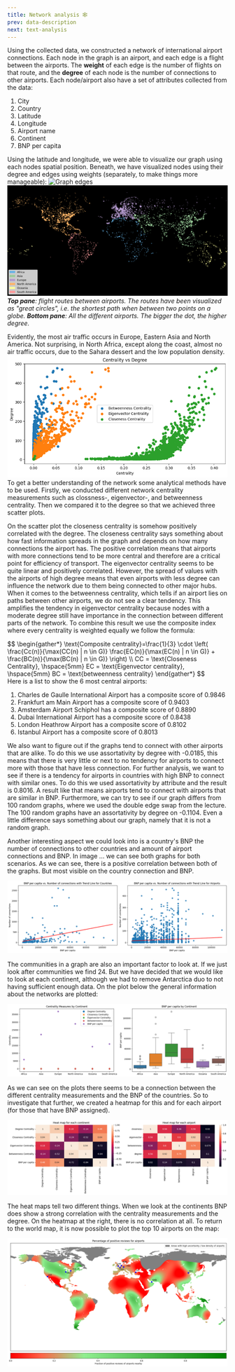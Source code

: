```yaml
---
title: Network analysis 🕸️
prev: data-description
next: text-analysis
---
```


Using the collected data, we constructed a network of international airport connections. Each node in the graph is an airport, and each edge is a flight between the airports. The **weight** of each edge is the number of flights on that route, and the **degree** of each node is the number of connections to other airports. Each node/airport also have a set of attributes collected from the data:
1. City
2. Country
3. Latitude
4. Longitude
5. Airport name
6. Continent
7. BNP per capita

Using the latitude and longitude, we were able to visualize our graph using each nodes spatial position. Beneath, we have visualized nodes using their degree and edges using weights (separately, to make things more manageable):
![Graph edges](https://raw.githubusercontent.com/kommodeskab/SocialProject/main/images/flightmap.png)
![Graph nodes](https://raw.githubusercontent.com/kommodeskab/SocialProject/main/images/flightmap_nodes.png)
***Top pane**: flight routes between airports. The routes have been visualized as "great circles", i.e. the shortest path when between two points on a globe. **Bottom pane**: All the different airports. The bigger the dot, the higher degree.*

Evidently, the most air traffic occurs in Europe, Eastern Asia and North America. Not surprising, in North Africa, except along the coast, almost no air traffic occurs, due to the Sahara dessert and the low population density.
![Centrality measures](https://raw.githubusercontent.com/kommodeskab/SocialProject/main/images/Centrality_measures.png)
To get a better understanding of the network some analytical methods have to be used. Firstly, we conducted different network centrality measurements such as clossness-, eigenvector-, and betweenness centrality. Then we compared it to the degree so that we achieved three scatter plots.

On the scatter plot the closeness centrality is somehow positively correlated with the degree. The closeness centrality says something about how fast information spreads in the graph and depends on how many connections the airport has. The positive correlation means that airports with more connections tend to be more central and therefore are a critical point for efficiency of transport.
The eigenvector centrality seems to be quite linear and positively correlated. However, the spread of values with the airports of high degree means that even airports with less degree can influence the network due to them being connected to other major hubs.
When it comes to the betweenness centrality, which tells if an airport lies on paths between other airports, we do not see a clear tendency. This amplifies the tendency in eigenvector centrality because nodes with a moderate degree still have importance in the connection between different parts of the network.
To combine this result we use the composite index where every centrality is weighted equally we follow the formula: 

<div>
$$
\begin{gather*}
\text{Composite centrality}=\frac{1}{3} \cdot \left( \frac{Cc(n)}{\max(CC(n) | n \in G)}  \frac{EC(n)}{\max(EC(n) | n \in G)} + \frac{BC(n)}{\max(BC(n) | n \in G)} \right) \\
CC = \text{Closeness Centrality}, \hspace{5mm} EC = \text{Eigenvector centrality}, \hspace{5mm} BC = \text{betweenness centrality}
\end{gather*}
$$
</div>
Here is a list to show the 6 most central airports:

1. Charles de Gaulle International Airport has a composite score of 0.9846
2. Frankfurt am Main Airport has a composite score of 0.9403
3. Amsterdam Airport Schiphol has a composite score of 0.8890
4. Dubai International Airport has a composite score of 0.8438
5. London Heathrow Airport has a composite score of 0.8102
6. Istanbul Airport has a composite score of 0.8013

We also want to figure out if the graphs tend to connect with other airports that are alike. To do this we use assortativity by degree with -0.0185, this means that there is very little or next to no tendency for airports to connect more with those that have less connection. For further analysis, we want to see if there is a tendency for airports in countries with high BNP to connect with similar ones. To do this we used assortativity by attribute and the result is 0.8016. A result like that means airports tend to connect with airports that are similar in BNP. Furthermore, we can try to see if our graph differs from 100 random graphs, where we used the double edge swap from the lecture. The 100 random graphs have an assortativity by degree on -0.1104. Even a little difference says something about our graph, namely that it is not a random graph.

Another interesting aspect we could look into is a country's BNP the number of connections to other countries and amount of airport connections and BNP. In image … we can see both graphs for both scenarios. As we can see, there is a positive correlation between both of the graphs. But most visible on the country connection and BNP.

![Tendency line](https://raw.githubusercontent.com/kommodeskab/SocialProject/main/images/Tendency_line.png)

The communities in a graph are also an important factor to look at. If we just look after communities we find 24. But we have decided that we would like to look at each continent, although we had to remove Antarctica duo to not having sufficient enough data. On the plot below the general information about the networks are plotted:

![Continent data](https://raw.githubusercontent.com/kommodeskab/SocialProject/main/images/Continent_data.png)

As we can see on the plots there seems to be a connection between the different centrality measurements and the BNP of the countries. So to investigate that further, we created a heatmap for this and for each airport (for those that have BNP assigned).

![Heat map](https://raw.githubusercontent.com/kommodeskab/SocialProject/main/images/Heatmaps.png)

The heat maps tell two different things. When we look at the continents BNP does show a strong correlation with the centrality measurements and the degree. On the heatmap at the right, there is no correlation at all. To return to the world map, it is now possible to plot the top 10 airports on the map:

![Airports on the map](https://raw.githubusercontent.com/kommodeskab/SocialProject/main/images/MapWithAirports.png)